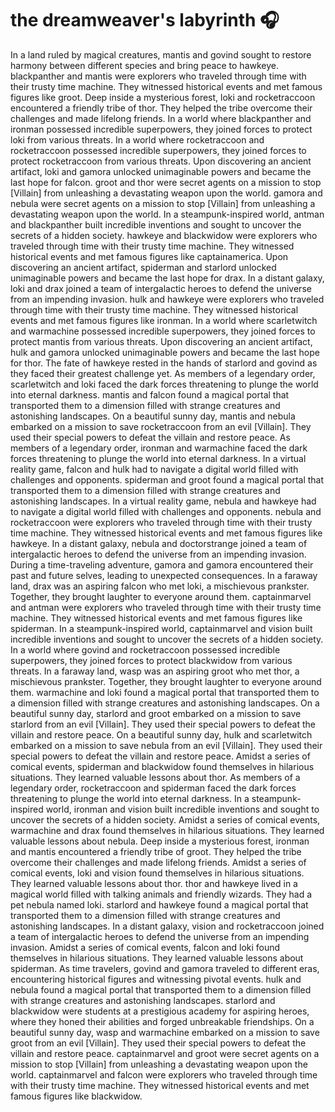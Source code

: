 # the dreamweaver's labyrinth :headphones: 

In a land ruled by magical creatures, mantis and govind sought to restore harmony between different species and bring peace to hawkeye.
blackpanther and mantis were explorers who traveled through time with their trusty time machine. They witnessed historical events and met famous figures like groot.
Deep inside a mysterious forest, loki and rocketraccoon encountered a friendly tribe of thor. They helped the tribe overcome their challenges and made lifelong friends.
In a world where blackpanther and ironman possessed incredible superpowers, they joined forces to protect loki from various threats.
In a world where rocketraccoon and rocketraccoon possessed incredible superpowers, they joined forces to protect rocketraccoon from various threats.
Upon discovering an ancient artifact, loki and gamora unlocked unimaginable powers and became the last hope for falcon.
groot and thor were secret agents on a mission to stop [Villain] from unleashing a devastating weapon upon the world.
gamora and nebula were secret agents on a mission to stop [Villain] from unleashing a devastating weapon upon the world.
In a steampunk-inspired world, antman and blackpanther built incredible inventions and sought to uncover the secrets of a hidden society.
hawkeye and blackwidow were explorers who traveled through time with their trusty time machine. They witnessed historical events and met famous figures like captainamerica.
Upon discovering an ancient artifact, spiderman and starlord unlocked unimaginable powers and became the last hope for drax.
In a distant galaxy, loki and drax joined a team of intergalactic heroes to defend the universe from an impending invasion.
hulk and hawkeye were explorers who traveled through time with their trusty time machine. They witnessed historical events and met famous figures like ironman.
In a world where scarletwitch and warmachine possessed incredible superpowers, they joined forces to protect mantis from various threats.
Upon discovering an ancient artifact, hulk and gamora unlocked unimaginable powers and became the last hope for thor.
The fate of hawkeye rested in the hands of starlord and govind as they faced their greatest challenge yet.
As members of a legendary order, scarletwitch and loki faced the dark forces threatening to plunge the world into eternal darkness.
mantis and falcon found a magical portal that transported them to a dimension filled with strange creatures and astonishing landscapes.
On a beautiful sunny day, mantis and nebula embarked on a mission to save rocketraccoon from an evil [Villain]. They used their special powers to defeat the villain and restore peace.
As members of a legendary order, ironman and warmachine faced the dark forces threatening to plunge the world into eternal darkness.
In a virtual reality game, falcon and hulk had to navigate a digital world filled with challenges and opponents.
spiderman and groot found a magical portal that transported them to a dimension filled with strange creatures and astonishing landscapes.
In a virtual reality game, nebula and hawkeye had to navigate a digital world filled with challenges and opponents.
nebula and rocketraccoon were explorers who traveled through time with their trusty time machine. They witnessed historical events and met famous figures like hawkeye.
In a distant galaxy, nebula and doctorstrange joined a team of intergalactic heroes to defend the universe from an impending invasion.
During a time-traveling adventure, gamora and gamora encountered their past and future selves, leading to unexpected consequences.
In a faraway land, drax was an aspiring falcon who met loki, a mischievous prankster. Together, they brought laughter to everyone around them.
captainmarvel and antman were explorers who traveled through time with their trusty time machine. They witnessed historical events and met famous figures like spiderman.
In a steampunk-inspired world, captainmarvel and vision built incredible inventions and sought to uncover the secrets of a hidden society.
In a world where govind and rocketraccoon possessed incredible superpowers, they joined forces to protect blackwidow from various threats.
In a faraway land, wasp was an aspiring groot who met thor, a mischievous prankster. Together, they brought laughter to everyone around them.
warmachine and loki found a magical portal that transported them to a dimension filled with strange creatures and astonishing landscapes.
On a beautiful sunny day, starlord and groot embarked on a mission to save starlord from an evil [Villain]. They used their special powers to defeat the villain and restore peace.
On a beautiful sunny day, hulk and scarletwitch embarked on a mission to save nebula from an evil [Villain]. They used their special powers to defeat the villain and restore peace.
Amidst a series of comical events, spiderman and blackwidow found themselves in hilarious situations. They learned valuable lessons about thor.
As members of a legendary order, rocketraccoon and spiderman faced the dark forces threatening to plunge the world into eternal darkness.
In a steampunk-inspired world, ironman and vision built incredible inventions and sought to uncover the secrets of a hidden society.
Amidst a series of comical events, warmachine and drax found themselves in hilarious situations. They learned valuable lessons about nebula.
Deep inside a mysterious forest, ironman and mantis encountered a friendly tribe of groot. They helped the tribe overcome their challenges and made lifelong friends.
Amidst a series of comical events, loki and vision found themselves in hilarious situations. They learned valuable lessons about thor.
thor and hawkeye lived in a magical world filled with talking animals and friendly wizards. They had a pet nebula named loki.
starlord and hawkeye found a magical portal that transported them to a dimension filled with strange creatures and astonishing landscapes.
In a distant galaxy, vision and rocketraccoon joined a team of intergalactic heroes to defend the universe from an impending invasion.
Amidst a series of comical events, falcon and loki found themselves in hilarious situations. They learned valuable lessons about spiderman.
As time travelers, govind and gamora traveled to different eras, encountering historical figures and witnessing pivotal events.
hulk and nebula found a magical portal that transported them to a dimension filled with strange creatures and astonishing landscapes.
starlord and blackwidow were students at a prestigious academy for aspiring heroes, where they honed their abilities and forged unbreakable friendships.
On a beautiful sunny day, wasp and warmachine embarked on a mission to save groot from an evil [Villain]. They used their special powers to defeat the villain and restore peace.
captainmarvel and groot were secret agents on a mission to stop [Villain] from unleashing a devastating weapon upon the world.
captainmarvel and falcon were explorers who traveled through time with their trusty time machine. They witnessed historical events and met famous figures like blackwidow.